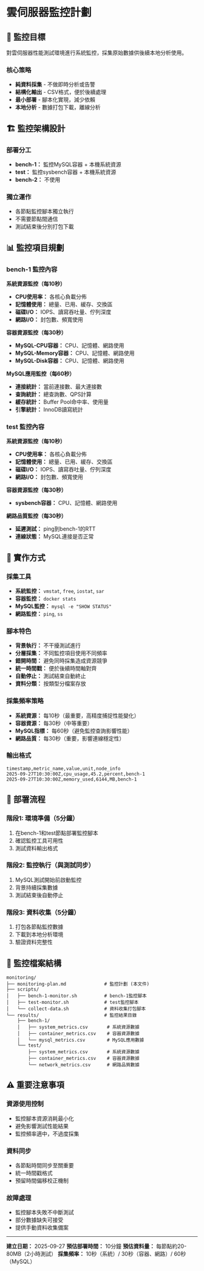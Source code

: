 # 雲伺服器監控計劃

## 🎯 監控目標

對雲伺服器性能測試環境進行系統監控，採集原始數據供後續本地分析使用。

### 核心策略
- **純資料採集** - 不做即時分析或告警
- **結構化輸出** - CSV格式，便於後續處理
- **最小部署** - 腳本化實現，減少依賴
- **本地分析** - 數據打包下載，離線分析

## 🏗️ 監控架構設計

### 部署分工
- **bench-1：** 監控MySQL容器 + 本機系統資源
- **test：** 監控sysbench容器 + 本機系統資源
- **bench-2：** 不使用

### 獨立運作
- 各節點監控腳本獨立執行
- 不需要節點間通信
- 測試結束後分別打包下載

## 📊 監控項目規劃

### bench-1 監控內容

**系統資源監控（每10秒）**
- **CPU使用率：** 各核心負載分佈
- **記憶體使用：** 總量、已用、緩存、交換區
- **磁碟I/O：** IOPS、讀寫吞吐量、佇列深度
- **網路I/O：** 封包數、頻寬使用

**容器資源監控（每30秒）**
- **MySQL-CPU容器：** CPU、記憶體、網路使用
- **MySQL-Memory容器：** CPU、記憶體、網路使用
- **MySQL-Disk容器：** CPU、記憶體、網路使用

**MySQL應用監控（每60秒）**
- **連接統計：** 當前連接數、最大連接數
- **查詢統計：** 總查詢數、QPS計算
- **緩存統計：** Buffer Pool命中率、使用量
- **引擎統計：** InnoDB讀寫統計

### test 監控內容

**系統資源監控（每10秒）**
- **CPU使用率：** 各核心負載分佈
- **記憶體使用：** 總量、已用、緩存、交換區
- **磁碟I/O：** IOPS、讀寫吞吐量、佇列深度
- **網路I/O：** 封包數、頻寬使用

**容器資源監控（每30秒）**
- **sysbench容器：** CPU、記憶體、網路使用

**網路品質監控（每30秒）**
- **延遲測試：** ping到bench-1的RTT
- **連線狀態：** MySQL連接是否正常

## 🔧 實作方式

### 採集工具
- **系統監控：** `vmstat`, `free`, `iostat`, `sar`
- **容器監控：** `docker stats`
- **MySQL監控：** `mysql -e "SHOW STATUS"`
- **網路監控：** `ping`, `ss`

### 腳本特色
- **背景執行：** 不干擾測試進行
- **分層採集：** 不同監控項目使用不同頻率
- **錯開時間：** 避免同時採集造成資源競爭
- **統一時間戳：** 便於後續時間軸對齊
- **自動停止：** 測試結束自動終止
- **資料分類：** 按類型分檔案存放

### 採集頻率策略
- **系統資源：** 每10秒（最重要，高精度捕捉性能變化）
- **容器資源：** 每30秒（中等重要）
- **MySQL指標：** 每60秒（避免監控查詢影響性能）
- **網路品質：** 每30秒（重要，影響連線穩定性）

### 輸出格式
```csv
timestamp,metric_name,value,unit,node_info
2025-09-27T10:30:00Z,cpu_usage,45.2,percent,bench-1
2025-09-27T10:30:00Z,memory_used,6144,MB,bench-1
```

## 🚀 部署流程

### 階段1: 環境準備（5分鐘）
1. 在bench-1和test節點部署監控腳本
2. 確認監控工具可用性
3. 測試資料輸出格式

### 階段2: 監控執行（與測試同步）
1. MySQL測試開始前啟動監控
2. 背景持續採集數據
3. 測試結束後自動停止

### 階段3: 資料收集（5分鐘）
1. 打包各節點監控數據
2. 下載到本地分析環境
3. 驗證資料完整性

## 📁 監控檔案結構

```
monitoring/
├── monitoring-plan.md              # 監控計劃 (本文件)
├── scripts/
│   ├── bench-1-monitor.sh          # bench-1監控腳本
│   ├── test-monitor.sh             # test監控腳本
│   └── collect-data.sh             # 資料收集打包腳本
└── results/                        # 監控結果目錄
    ├── bench-1/
    │   ├── system_metrics.csv       # 系統資源數據
    │   ├── container_metrics.csv    # 容器資源數據
    │   └── mysql_metrics.csv        # MySQL應用數據
    └── test/
        ├── system_metrics.csv       # 系統資源數據
        ├── container_metrics.csv    # 容器資源數據
        └── network_metrics.csv      # 網路品質數據
```

## ⚠️ 重要注意事項

### 資源使用控制
- 監控腳本資源消耗最小化
- 避免影響測試性能結果
- 監控頻率適中，不過度採集

### 資料同步
- 各節點時間同步至關重要
- 統一時間戳格式
- 預留時間偏移校正機制

### 故障處理
- 監控腳本失敗不中斷測試
- 部分數據缺失可接受
- 提供手動資料收集備案

---

**建立日期：** 2025-09-27
**預估部署時間：** 10分鐘
**預估資料量：** 每節點約20-80MB（2小時測試）
**採集頻率：** 10秒（系統）/ 30秒（容器、網路）/ 60秒（MySQL）